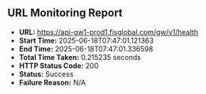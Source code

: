 ## URL Monitoring Report

- **URL:** https://api-gw1-prod1.fisglobal.com/gw/v1/health
- **Start Time:** 2025-06-18T07:47:01.121363
- **End Time:** 2025-06-18T07:47:01.336598
- **Total Time Taken:** 0.215235 seconds
- **HTTP Status Code:** 200
- **Status:** Success
- **Failure Reason:** N/A
